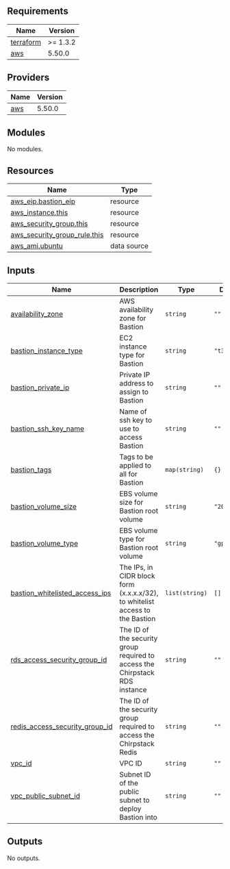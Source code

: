 <!-- BEGINNING OF PRE-COMMIT-TERRAFORM DOCS HOOK -->
## Requirements

| Name | Version |
|------|---------|
| <a name="requirement_terraform"></a> [terraform](#requirement\_terraform) | >= 1.3.2 |
| <a name="requirement_aws"></a> [aws](#requirement\_aws) | 5.50.0 |

## Providers

| Name | Version |
|------|---------|
| <a name="provider_aws"></a> [aws](#provider\_aws) | 5.50.0 |

## Modules

No modules.

## Resources

| Name | Type |
|------|------|
| [aws_eip.bastion_eip](https://registry.terraform.io/providers/hashicorp/aws/5.50.0/docs/resources/eip) | resource |
| [aws_instance.this](https://registry.terraform.io/providers/hashicorp/aws/5.50.0/docs/resources/instance) | resource |
| [aws_security_group.this](https://registry.terraform.io/providers/hashicorp/aws/5.50.0/docs/resources/security_group) | resource |
| [aws_security_group_rule.this](https://registry.terraform.io/providers/hashicorp/aws/5.50.0/docs/resources/security_group_rule) | resource |
| [aws_ami.ubuntu](https://registry.terraform.io/providers/hashicorp/aws/5.50.0/docs/data-sources/ami) | data source |

## Inputs

| Name | Description | Type | Default | Required |
|------|-------------|------|---------|:--------:|
| <a name="input_availability_zone"></a> [availability\_zone](#input\_availability\_zone) | AWS availability zone for Bastion | `string` | `""` | no |
| <a name="input_bastion_instance_type"></a> [bastion\_instance\_type](#input\_bastion\_instance\_type) | EC2 instance type for Bastion | `string` | `"t3.micro"` | no |
| <a name="input_bastion_private_ip"></a> [bastion\_private\_ip](#input\_bastion\_private\_ip) | Private IP address to assign to Bastion | `string` | `""` | no |
| <a name="input_bastion_ssh_key_name"></a> [bastion\_ssh\_key\_name](#input\_bastion\_ssh\_key\_name) | Name of ssh key to use to access Bastion | `string` | `""` | no |
| <a name="input_bastion_tags"></a> [bastion\_tags](#input\_bastion\_tags) | Tags to be applied to all for Bastion | `map(string)` | `{}` | no |
| <a name="input_bastion_volume_size"></a> [bastion\_volume\_size](#input\_bastion\_volume\_size) | EBS volume size for Bastion root volume | `string` | `"20"` | no |
| <a name="input_bastion_volume_type"></a> [bastion\_volume\_type](#input\_bastion\_volume\_type) | EBS volume type for Bastion root volume | `string` | `"gp2"` | no |
| <a name="input_bastion_whitelisted_access_ips"></a> [bastion\_whitelisted\_access\_ips](#input\_bastion\_whitelisted\_access\_ips) | The IPs, in CIDR block form (x.x.x.x/32), to whitelist access to the Bastion | `list(string)` | `[]` | no |
| <a name="input_rds_access_security_group_id"></a> [rds\_access\_security\_group\_id](#input\_rds\_access\_security\_group\_id) | The ID of the security group required to access the Chirpstack RDS instance | `string` | `""` | no |
| <a name="input_redis_access_security_group_id"></a> [redis\_access\_security\_group\_id](#input\_redis\_access\_security\_group\_id) | The ID of the security group required to access the Chirpstack Redis | `string` | `""` | no |
| <a name="input_vpc_id"></a> [vpc\_id](#input\_vpc\_id) | VPC ID | `string` | `""` | no |
| <a name="input_vpc_public_subnet_id"></a> [vpc\_public\_subnet\_id](#input\_vpc\_public\_subnet\_id) | Subnet ID of the public subnet to deploy Bastion into | `string` | `""` | no |

## Outputs

No outputs.
<!-- END OF PRE-COMMIT-TERRAFORM DOCS HOOK -->
